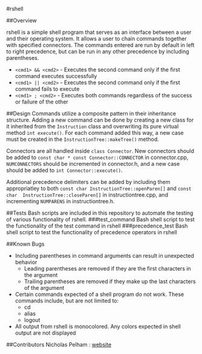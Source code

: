 #rshell

##Overview

rshell is a simple shell program that serves as an interface between a user 
and their operating system. It allows a user to chain commands together with 
specified connectors. The commands entered are run by default in left to 
right precedence, but can be run in any other precedence by including 
parentheses.

* `<cmd1> && <cmd2>` - Executes the second command only if the first command
executes successfully
* `<cmd1> || <cmd2>` - Executes the second command only if the first command
fails to execute
* `<cmd1> ; <cmd2>`  - Executes both commands regardless of the success or 
failure of the other

##Design
Commands utilize a composite pattern in their inheritance structure. Adding a 
new command can be done by creating a new class for it inherited from the 
`Instruction` class and overwriting its pure virtual method `int execute()`. 
For each command added this way, a new case must be created in the 
`InstructionTree::makeTree()` method.

Connectors are all handled inside `class Connector`. New connectors should be 
added to `const char * const Connector::CONNECTOR` in connector.cpp, 
`NUMCONNECTORS` should be incremented in connector.h, and a new case should 
be added to `int Connector::execute()`.

Additional precedence delimiters can be added by including them appropriatley 
to both `const char InstructionTree::openParen[]` and `const char 
InstructionTree::closeParen[]` in instructiontree.cpp, and incrementing
`NUMPARENS` in instructiontree.h.

##Tests
Bash scripts are included in this repository to automate the testing of 
various functionality of rshell.
###test_command
Bash shell script to test the functionality of the test command in rshell
###precedence_test
Bash shell script to test the functionality of precedence operators in rshell

##Known Bugs
* Including parentheses in command arguments can result in unexpected behavior
    * Leading parentheses are removed if they are the first characters in the
    argument
    * Trailing parentheses are removed if they make up the last characters of
    the argument
* Certain commands expected of a shell program do not work. These commands
include, but are not limited to:
    * cd
    * alias
    * logout
* All output from rshell is monocolored. Any colors expected in shell output
are not displayed

##Contributors
Nicholas Pelham : [website](http://pelhamnicholas.wordpress.com)
